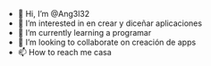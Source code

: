 - 👋 Hi, I’m @Ang3l32
- 👀 I’m interested in en crear y diceñar aplicaciones 
- 🌱 I’m currently learning a programar
- 💞️ I’m looking to collaborate on creación de apps
- 📫 How to reach me casa

<!---
Ang3l32/Ang3l32 is a ✨ special ✨ repository because its `README.md` (this file) appears on your GitHub profile.
You can click the Preview link to take a look at your changes.
--->
